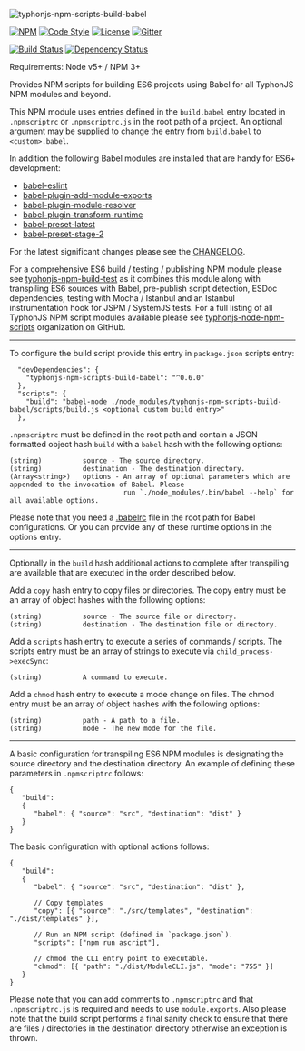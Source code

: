 ![typhonjs-npm-scripts-build-babel](https://i.imgur.com/g6jTz6E.png)

[![NPM](https://img.shields.io/npm/v/typhonjs-npm-scripts-build-babel.svg?label=npm)](https://www.npmjs.com/package/typhonjs-npm-scripts-build-babel)
[![Code Style](https://img.shields.io/badge/code%20style-allman-yellowgreen.svg?style=flat)](https://en.wikipedia.org/wiki/Indent_style#Allman_style)
[![License](https://img.shields.io/badge/license-MPLv2-yellowgreen.svg?style=flat)](https://github.com/typhonjs-node-npm-scripts/typhonjs-npm-scripts-build-babel/blob/master/LICENSE)
[![Gitter](https://img.shields.io/gitter/room/typhonjs/TyphonJS.svg)](https://gitter.im/typhonjs/TyphonJS)

[![Build Status](https://travis-ci.org/typhonjs-node-npm-scripts/typhonjs-npm-scripts-build-babel.svg?branch=master)](https://travis-ci.org/typhonjs-node-npm-scripts/typhonjs-npm-scripts-build-babel)
[![Dependency Status](https://www.versioneye.com/user/projects/56e5a006df573d00472cd43c/badge.svg?style=flat)](https://www.versioneye.com/user/projects/56e5a006df573d00472cd43c)

Requirements: Node v5+ / NPM 3+

Provides NPM scripts for building ES6 projects using Babel for all TyphonJS NPM modules and beyond.

This NPM module uses entries defined in the `build.babel` entry located in `.npmscriptrc` or `.npmscriptrc.js` in the 
root path of a project. An optional argument may be supplied to change the entry from `build.babel` to `<custom>.babel`.

In addition the following Babel modules are installed that are handy for ES6+ development:
- [babel-eslint](https://www.npmjs.com/package/babel-eslint)
- [babel-plugin-add-module-exports](https://www.npmjs.com/package/babel-plugin-add-module-exports)
- [babel-plugin-module-resolver](https://www.npmjs.com/package/babel-plugin-module-resolver)
- [babel-plugin-transform-runtime](https://www.npmjs.com/package/babel-plugin-transform-runtime)
- [babel-preset-latest](https://www.npmjs.com/package/babel-preset-latest)
- [babel-preset-stage-2](https://www.npmjs.com/package/babel-preset-stage-2)

For the latest significant changes please see the [CHANGELOG](https://github.com/typhonjs-node-npm-scripts/typhonjs-npm-scripts-build-babel/blob/master/CHANGELOG.md).

For a comprehensive ES6 build / testing / publishing NPM module please see [typhonjs-npm-build-test](https://www.npmjs.com/package/typhonjs-npm-build-test) as it combines this module along with transpiling ES6 sources with Babel, pre-publish script detection, ESDoc dependencies, testing with Mocha / Istanbul and an Istanbul instrumentation hook for JSPM / SystemJS tests. For a full listing of all TyphonJS NPM script modules available please see [typhonjs-node-npm-scripts](https://github.com/typhonjs-node-npm-scripts) organization on GitHub.

------

To configure the build script provide this entry in `package.json` scripts entry:

```
  "devDependencies": {
    "typhonjs-npm-scripts-build-babel": "^0.6.0"
  },
  "scripts": {
    "build": "babel-node ./node_modules/typhonjs-npm-scripts-build-babel/scripts/build.js <optional custom build entry>"
  },
```

`.npmscriptrc` must be defined in the root path and contain a JSON formatted object hash `build` with a `babel` hash
with the following options:
```
(string)          source - The source directory.
(string)          destination - The destination directory.
(Array<string>)   options - An array of optional parameters which are appended to the invocation of Babel. Please
                            run `./node_modules/.bin/babel --help` for all available options.
```

Please note that you need a [.babelrc](https://babeljs.io/docs/usage/babelrc/) file in the root path for Babel configurations. Or you can provide any of these runtime options in the options entry. 

------

Optionally in the `build` hash additional actions to complete after transpiling are available that are executed in
the order described below.

Add a `copy` hash entry to copy files or directories. The copy entry must be an array of object hashes with the
following options:
```
(string)          source - The source file or directory.
(string)          destination - The destination file or directory.
```

Add a `scripts` hash entry to execute a series of commands / scripts. The scripts entry must be an array of strings
to execute via `child_process->execSync`:
```
(string)          A command to execute.
```

Add a `chmod` hash entry to execute a mode change on files. The chmod entry must be an array of object hashes with
the following options:
```
(string)          path - A path to a file.
(string)          mode - The new mode for the file.
```

------

A basic configuration for transpiling ES6 NPM modules is designating the source directory and the destination directory.  An example of defining these parameters in `.npmscriptrc` follows:
```
{
   "build":
   {
      "babel": { "source": "src", "destination": "dist" }
   }
}
```

The basic configuration with optional actions follows:
```
{
   "build":
   {
      "babel": { "source": "src", "destination": "dist" },

      // Copy templates
      "copy": [{ "source": "./src/templates", "destination": "./dist/templates" }],

      // Run an NPM script (defined in `package.json`).
      "scripts": ["npm run ascript"],

      // chmod the CLI entry point to executable.
      "chmod": [{ "path": "./dist/ModuleCLI.js", "mode": "755" }]
   }
}
```

Please note that you can add comments to `.npmscriptrc` and that `.npmscriptrc.js` is required and needs to use `module.exports`. Also please note that the build script performs a final sanity check to ensure that there are files / directories in the destination directory otherwise an exception is thrown. 
